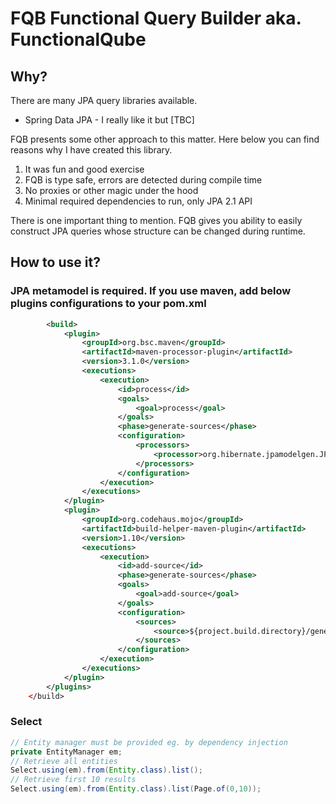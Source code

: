# FQB Functional Query Builder aka. FunctionalQube

## Why?

There are many JPA query libraries available.

* Spring Data JPA - I really like it but [TBC]

FQB presents some other approach to this matter. Here below you can find reasons why I have created this library.

1. It was fun and good exercise
2. FQB is type safe, errors are detected during compile time
3. No proxies or other magic under the hood
4. Minimal required dependencies to run, only JPA 2.1 API 

There is one important thing to mention. FQB gives you ability to easily construct JPA queries whose structure can be changed during runtime. 

## How to use it?

### JPA metamodel is required. If you use maven, add below plugins configurations to your pom.xml

```xml
        <build>
            <plugin>
                <groupId>org.bsc.maven</groupId>
                <artifactId>maven-processor-plugin</artifactId>
                <version>3.1.0</version>
                <executions>
                    <execution>
                        <id>process</id>
                        <goals>
                            <goal>process</goal>
                        </goals>
                        <phase>generate-sources</phase>
                        <configuration>
                            <processors>
                                <processor>org.hibernate.jpamodelgen.JPAMetaModelEntityProcessor</processor>
                            </processors>
                        </configuration>
                    </execution>
                </executions>
            </plugin>
            <plugin>
                <groupId>org.codehaus.mojo</groupId>
                <artifactId>build-helper-maven-plugin</artifactId>
                <version>1.10</version>
                <executions>
                    <execution>
                        <id>add-source</id>
                        <phase>generate-sources</phase>
                        <goals>
                            <goal>add-source</goal>
                        </goals>
                        <configuration>
                            <sources>
                                <source>${project.build.directory}/generated-sources/apt/</source>
                            </sources>
                        </configuration>
                    </execution>
                </executions>
            </plugin>
        </plugins>
    </build>
```  

### Select


```java
// Entity manager must be provided eg. by dependency injection
private EntityManager em;
// Retrieve all entities
Select.using(em).from(Entity.class).list();
// Retrieve first 10 results
Select.using(em).from(Entity.class).list(Page.of(0,10));
```  